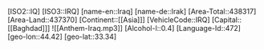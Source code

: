 ﻿---
location: [33.34,44.42]
type: Country
tags:
- geo/Country

SpocWebEntityId: 26927
isDeleted: false
confidential: public

---
[ISO2::IQ]
[ISO3::IRQ]
[name-en::Iraq]
[name-de::Irak]
[Area-Total::438317]
[Area-Land::437370]
[Continent::[[Asia]]]
[VehicleCode::IRQ]
[Capital::[[Baghdad]]]
![[Anthem-Iraq.mp3]]
[Alcohol-l::0.4]
[Language-Id::472]
[geo-lon::44.42]
[geo-lat::33.34]

